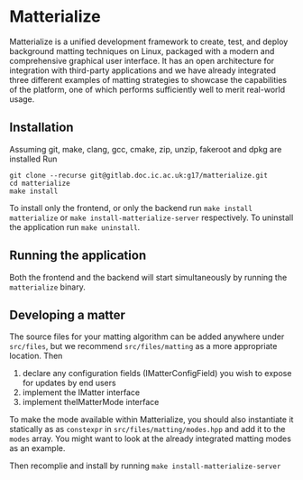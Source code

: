# Matterialize

Matterialize is a unified development framework to create, test, and deploy background matting techniques on Linux,
packaged with a modern and comprehensive graphical user interface. It has an open architecture for integration with
third-party applications and we have already integrated three different examples of matting strategies to showcase the
capabilities of the platform, one of which performs sufficiently well to merit real-world usage.

## Installation

Assuming git, make, clang, gcc, cmake, zip, unzip, fakeroot and dpkg are installed Run

```
git clone --recurse git@gitlab.doc.ic.ac.uk:g17/matterialize.git
cd matterialize
make install
```

To install only the frontend, or only the backend run `make install matterialize` or `make install-matterialize-server`
respectively. To uninstall the application run `make uninstall`.

## Running the application

Both the frontend and the backend will start simultaneously by running the `matterialize` binary.

## Developing a matter

The source files for your matting algorithm can be added anywhere under `src/files`, but we recommend `src/files/matting` as a more
appropriate location. Then

1. declare any configuration fields (IMatterConfigField) you wish to expose for updates by end users
2. implement the IMatter interface
3. implement theIMatterMode interface

To make the mode available within Matterialize, you should also instantiate it statically as as `constexpr`
in `src/files/matting/modes.hpp` and add it to the `modes` array. You might want to look at the already integrated
matting modes as an example.

Then recomplie and install by running `make install-matterialize-server`